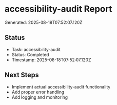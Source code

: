 # accessibility-audit Report

Generated: 2025-08-18T07:52:07.120Z

## Status
- Task: accessibility-audit
- Status: Completed
- Timestamp: 2025-08-18T07:52:07.120Z

## Next Steps
- Implement actual accessibility-audit functionality
- Add proper error handling
- Add logging and monitoring

